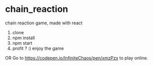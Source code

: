 # chain_reaction
chain reaction game, made with react

1. clone
2. npm install
3. npm start
4. profit ? 
:) enjoy the game

OR
Go to
https://codepen.io/InfiniteChaos/pen/xmzPzx
to play online.
